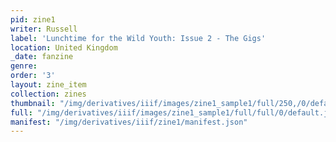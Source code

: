 ```yaml
---
pid: zine1
writer: Russell
label: 'Lunchtime for the Wild Youth: Issue 2 - The Gigs'
location: United Kingdom
_date: fanzine
genre: 
order: '3'
layout: zine_item
collection: zines
thumbnail: "/img/derivatives/iiif/images/zine1_sample1/full/250,/0/default.jpg"
full: "/img/derivatives/iiif/images/zine1_sample1/full/full/0/default.jpg"
manifest: "/img/derivatives/iiif/zine1/manifest.json"
---
```

